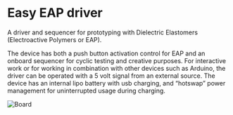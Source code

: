 # Easy EAP driver
A driver and sequencer for prototyping with Dielectric Elastomers (Electroactive Polymers or EAP).

The device has both a push button activation control for EAP and an onboard sequencer for cyclic testing and creative purposes. For interactive work or for working in combination with other devices such as Arduino, the driver can be operated with a 5 volt signal from an external source. The device has an internal lipo battery with usb charging, and “hotswap” power management for uninterrupted usage during charging.

![Board](/PCB/image.jpg?raw=true)  
